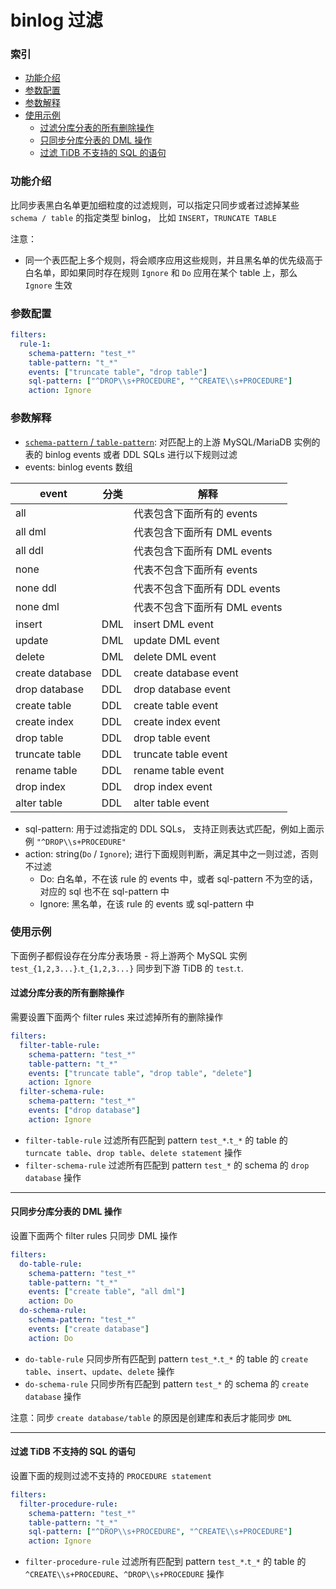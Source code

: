 binlog 过滤
===

### 索引
- [功能介绍](#功能介绍)
- [参数配置](#参数配置)
- [参数解释](#参数解释)
- [使用示例](#使用示例)
  - [过滤分库分表的所有删除操作](#过滤分库分表的所有删除操作)
  - [只同步分库分表的 DML 操作](#只同步分库分表的-DML-操作)
  - [过滤 TiDB 不支持的 SQL 的语句](#过滤-TiDB-不支持的-SQL-的语句)

### 功能介绍

比同步表黑白名单更加细粒度的过滤规则，可以指定只同步或者过滤掉某些 `schema / table` 的指定类型 binlog， 比如 `INSERT`，`TRUNCATE TABLE`

注意：
- 同一个表匹配上多个规则，将会顺序应用这些规则，并且黑名单的优先级高于白名单，即如果同时存在规则 `Ignore` 和 `Do` 应用在某个 table 上，那么 `Ignore` 生效

### 参数配置

```yaml
filters:
  rule-1:
    schema-pattern: "test_*"
    ​table-pattern: "t_*"
    ​events: ["truncate table", "drop table"]
    sql-pattern: ["^DROP\\s+PROCEDURE", "^CREATE\\s+PROCEDURE"]
    ​action: Ignore
```

### 参数解释

- [`schema-pattern` / `table-pattern`](./table-selector.md): 对匹配上的上游 MySQL/MariaDB 实例的表的 binlog events 或者 DDL SQLs 进行以下规则过滤
- events: binlog events 数组

| event           | 分类 | 解释                           |
| --------------- | ---- | ----------------------------- |
| all             |      | 代表包含下面所有的 events        |
| all dml         |      | 代表包含下面所有 DML events     |
| all ddl         |      | 代表包含下面所有 DML events     |
| none            |      | 代表不包含下面所有 events        |
| none ddl        |      | 代表不包含下面所有 DDL events    |
| none dml        |      | 代表不包含下面所有 DML events    |
| insert          | DML  | insert DML event              |
| update          | DML  | update DML event              |
| delete          | DML  | delete DML event              |
| create database | DDL  | create database event         |
| drop database   | DDL  | drop database event           |
| create table    | DDL  | create table event            |
| create index    | DDL  | create index event            |
| drop table      | DDL  | drop table event              |
| truncate table  | DDL  | truncate table event          |
| rename table    | DDL  | rename table event            |
| drop index      | DDL  | drop index event              |
| alter table     | DDL  | alter table event             |

- sql-pattern: 用于过滤指定的 DDL SQLs， 支持正则表达式匹配，例如上面示例 `"^DROP\\s+PROCEDURE"`
- action: string(`Do` / `Ignore`);  进行下面规则判断，满足其中之一则过滤，否则不过滤
    - Do: 白名单，不在该 rule 的 events 中，或者 sql-pattern 不为空的话，对应的 sql 也不在 sql-pattern 中
    - Ignore: 黑名单，在该 rule 的 events 或 sql-pattern 中

### 使用示例

下面例子都假设存在分库分表场景 - 将上游两个 MySQL 实例 `test_{1,2,3...}`.`t_{1,2,3...}` 同步到下游 TiDB 的 `test`.`t`.

#### 过滤分库分表的所有删除操作

需要设置下面两个 filter rules 来过滤掉所有的删除操作

```yaml
filters:
  filter-table-rule:
    schema-pattern: "test_*"
    table-pattern: "t_*"
    events: ["truncate table", "drop table", "delete"]
    action: Ignore
  filter-schema-rule:
    schema-pattern: "test_*"
    events: ["drop database"]
    action: Ignore
```

- `filter-table-rule` 过滤所有匹配到 pattern `test_*`.`t_*` 的 table 的 `turncate table`、`drop table`、`delete statement` 操作
- `filter-schema-rule` 过滤所有匹配到 pattern `test_*` 的 schema 的 `drop database` 操作

***

#### 只同步分库分表的 DML 操作

设置下面两个 filter rules 只同步 DML 操作

```yaml
filters:
  do-table-rule:
    schema-pattern: "test_*"
    table-pattern: "t_*"
    events: ["create table", "all dml"]
    action: Do
  do-schema-rule:
    schema-pattern: "test_*"
    events: ["create database"]
    action: Do
```

- `do-table-rule` 只同步所有匹配到 pattern `test_*`.`t_*` 的 table 的 `create table`、`insert`、`update`、`delete` 操作
- `do-schema-rule` 只同步所有匹配到 pattern `test_*` 的 schema 的 `create database` 操作

注意：同步 `create database/table` 的原因是创建库和表后才能同步 `DML`

***

#### 过滤 TiDB 不支持的 SQL 的语句

设置下面的规则过滤不支持的 `PROCEDURE statement`

```yaml
filters:
  filter-procedure-rule:
    schema-pattern: "test_*"
    table-pattern: "t_*"
    sql-pattern: ["^DROP\\s+PROCEDURE", "^CREATE\\s+PROCEDURE"]
    action: Ignore
```

- `filter-procedure-rule` 过滤所有匹配到 pattern `test_*`.`t_*` 的 table 的 `^CREATE\\s+PROCEDURE`、`^DROP\\s+PROCEDURE` 操作